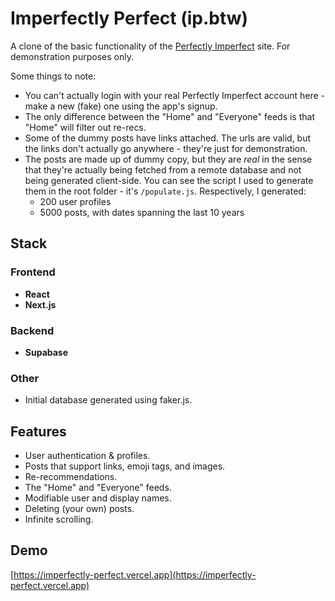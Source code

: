 # Imperfectly Perfect (ip.btw)

A clone of the basic functionality of the [Perfectly Imperfect](https://www.pi.fyi) site. For demonstration purposes only.

Some things to note:
- You can't actually login with your real Perfectly Imperfect account here - make a new (fake) one using the app's signup.
- The only difference between the "Home" and "Everyone" feeds is that "Home" will filter out re-recs.
- Some of the dummy posts have links attached. The urls are valid, but the links don't actually go anywhere - they're just for demonstration.
- The posts are made up of dummy copy, but they are *real* in the sense that they're actually being fetched from a remote database and not being generated client-side. You can see the script I used to generate them in the root folder - it's `/populate.js`. Respectively, I generated:
  - 200 user profiles
  - 5000 posts, with dates spanning the last 10 years

## Stack

### Frontend
- **React**
- **Next.js**
### Backend
- **Supabase**
### Other
- Initial database generated using faker.js.

## Features
- User authentication & profiles.
- Posts that support links, emoji tags, and images.
- Re-recommendations.
- The "Home" and "Everyone" feeds.
- Modifiable user and display names.
- Deleting (your own) posts.
- Infinite scrolling. 


## Demo
[https://imperfectly-perfect.vercel.app](https://imperfectly-perfect.vercel.app)
